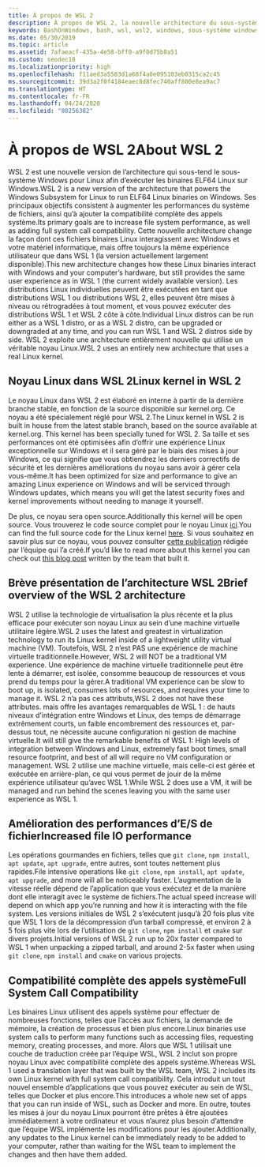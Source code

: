 ```yaml
---
title: À propos de WSL 2
description: À propos de WSL 2, la nouvelle architecture du sous-système Windows pour Linux
keywords: BashOnWindows, bash, wsl, wsl2, windows, sous-système windows pour linux, sous-système windows, ubuntu, debian, suse, windows 10, installation
ms.date: 05/30/2019
ms.topic: article
ms.assetid: 7afaeacf-435a-4e58-bff0-a9f0d75b8a51
ms.custom: seodec18
ms.localizationpriority: high
ms.openlocfilehash: f11aed3a5583d1a68f4a0e095103eb0315ca2c45
ms.sourcegitcommit: 39d3a2f0f4184eaec8d8fec740aff800e8ea9ac7
ms.translationtype: HT
ms.contentlocale: fr-FR
ms.lasthandoff: 04/24/2020
ms.locfileid: "80256382"
---
```

# <a name="about-wsl-2"></a><span data-ttu-id="aad41-104">À propos de WSL 2</span><span class="sxs-lookup"><span data-stu-id="aad41-104">About WSL 2</span></span>

<span data-ttu-id="aad41-105">WSL 2 est une nouvelle version de l’architecture qui sous-tend le sous-système Windows pour Linux afin d’exécuter les binaires ELF64 Linux sur Windows.</span><span class="sxs-lookup"><span data-stu-id="aad41-105">WSL 2 is a new version of the architecture that powers the Windows Subsystem for Linux to run ELF64 Linux binaries on Windows.</span></span> <span data-ttu-id="aad41-106">Ses principaux objectifs consistent à augmenter les performances du système de fichiers, ainsi qu’à ajouter la compatibilité complète des appels système.</span><span class="sxs-lookup"><span data-stu-id="aad41-106">Its primary goals are to increase file system performance, as well as adding full system call compatibility.</span></span> <span data-ttu-id="aad41-107">Cette nouvelle architecture change la façon dont ces fichiers binaires Linux interagissent avec Windows et votre matériel informatique, mais offre toujours la même expérience utilisateur que dans WSL 1 (la version actuellement largement disponible).</span><span class="sxs-lookup"><span data-stu-id="aad41-107">This new architecture changes how these Linux binaries interact with Windows and your computer’s hardware, but still provides the same user experience as in WSL 1 (the current widely available version).</span></span> <span data-ttu-id="aad41-108">Les distributions Linux individuelles peuvent être exécutées en tant que distributions WSL 1 ou distributions WSL 2, elles peuvent être mises à niveau ou rétrogradées à tout moment, et vous pouvez exécuter des distributions WSL 1 et WSL 2 côte à côte.</span><span class="sxs-lookup"><span data-stu-id="aad41-108">Individual Linux distros can be run either as a WSL 1 distro, or as a WSL 2 distro, can be upgraded or downgraded at any time, and you can run WSL 1 and WSL 2 distros side by side.</span></span> <span data-ttu-id="aad41-109">WSL 2 exploite une architecture entièrement nouvelle qui utilise un véritable noyau Linux.</span><span class="sxs-lookup"><span data-stu-id="aad41-109">WSL 2 uses an entirely new architecture that uses a real Linux kernel.</span></span>

## <a name="linux-kernel-in-wsl-2"></a><span data-ttu-id="aad41-110">Noyau Linux dans WSL 2</span><span class="sxs-lookup"><span data-stu-id="aad41-110">Linux kernel in WSL 2</span></span>

<span data-ttu-id="aad41-111">Le noyau Linux dans WSL 2 est élaboré en interne à partir de la dernière branche stable, en fonction de la source disponible sur kernel.org. Ce noyau a été spécialement réglé pour WSL 2.</span><span class="sxs-lookup"><span data-stu-id="aad41-111">The Linux kernel in WSL 2 is built in house from the latest stable branch, based on the source available at kernel.org. This kernel has been specially tuned for WSL 2.</span></span> <span data-ttu-id="aad41-112">Sa taille et ses performances ont été optimisées afin d’offrir une expérience Linux exceptionnelle sur Windows et il sera géré par le biais des mises à jour Windows, ce qui signifie que vous obtiendrez les derniers correctifs de sécurité et les dernières améliorations du noyau sans avoir à gérer cela vous-même.</span><span class="sxs-lookup"><span data-stu-id="aad41-112">It has been optimized for size and performance to give an amazing Linux experience on Windows and will be serviced through Windows updates, which means you will get the latest security fixes and kernel improvements without needing to manage it yourself.</span></span>

<span data-ttu-id="aad41-113">De plus, ce noyau sera open source.</span><span class="sxs-lookup"><span data-stu-id="aad41-113">Additionally this kernel will be open source.</span></span> <span data-ttu-id="aad41-114">Vous trouverez le code source complet pour le noyau Linux [ici](https://github.com/microsoft/WSL2-Linux-Kernel).</span><span class="sxs-lookup"><span data-stu-id="aad41-114">You can find the full source code for the Linux kernel [here](https://github.com/microsoft/WSL2-Linux-Kernel).</span></span> <span data-ttu-id="aad41-115">Si vous souhaitez en savoir plus sur ce noyau, vous pouvez consulter [cette publication](https://devblogs.microsoft.com/commandline/shipping-a-linux-kernel-with-windows/) rédigée par l’équipe qui l’a créé.</span><span class="sxs-lookup"><span data-stu-id="aad41-115">If you’d like to read more about this kernel you can check out [this blog post](https://devblogs.microsoft.com/commandline/shipping-a-linux-kernel-with-windows/) written by the team that built it.</span></span>

## <a name="brief-overview-of-the-wsl-2-architecture"></a><span data-ttu-id="aad41-116">Brève présentation de l’architecture WSL 2</span><span class="sxs-lookup"><span data-stu-id="aad41-116">Brief overview of the WSL 2 architecture</span></span>

<span data-ttu-id="aad41-117">WSL 2 utilise la technologie de virtualisation la plus récente et la plus efficace pour exécuter son noyau Linux au sein d’une machine virtuelle utilitaire légère.</span><span class="sxs-lookup"><span data-stu-id="aad41-117">WSL 2 uses the latest and greatest in virtualization technology to run its Linux kernel inside of a lightweight utility virtual machine (VM).</span></span> <span data-ttu-id="aad41-118">Toutefois, WSL 2 n’est PAS une expérience de machine virtuelle traditionnelle.</span><span class="sxs-lookup"><span data-stu-id="aad41-118">However, WSL 2 will NOT be a traditional VM experience.</span></span> <span data-ttu-id="aad41-119">Une expérience de machine virtuelle traditionnelle peut être lente à démarrer, est isolée, consomme beaucoup de ressources et vous prend du temps pour la gérer.</span><span class="sxs-lookup"><span data-stu-id="aad41-119">A traditional VM experience can be slow to boot up, is isolated, consumes lots of resources, and requires your time to manage it.</span></span> <span data-ttu-id="aad41-120">WSL 2 n’a pas ces attributs,</span><span class="sxs-lookup"><span data-stu-id="aad41-120">WSL 2 does not have these attributes.</span></span> <span data-ttu-id="aad41-121">mais offre les avantages remarquables de WSL 1 : de hauts niveaux d’intégration entre Windows et Linux, des temps de démarrage extrêmement courts, un faible encombrement des ressources et, par-dessus tout, ne nécessite aucune configuration ni gestion de machine virtuelle.</span><span class="sxs-lookup"><span data-stu-id="aad41-121">It will still give the remarkable benefits of WSL 1: High levels of integration between Windows and Linux, extremely fast boot times, small resource footprint, and best of all will require no VM configuration or management.</span></span> <span data-ttu-id="aad41-122">WSL 2 utilise une machine virtuelle, mais celle-ci est gérée et exécutée en arrière-plan, ce qui vous permet de jouir de la même expérience utilisateur qu’avec WSL 1.</span><span class="sxs-lookup"><span data-stu-id="aad41-122">While WSL 2 does use a VM, it will be managed and run behind the scenes leaving you with the same user experience as WSL 1.</span></span>

## <a name="increased-file-io-performance"></a><span data-ttu-id="aad41-123">Amélioration des performances d’E/S de fichier</span><span class="sxs-lookup"><span data-stu-id="aad41-123">Increased file IO performance</span></span>

<span data-ttu-id="aad41-124">Les opérations gourmandes en fichiers, telles que `git clone`, `npm install`, `apt update`, `apt upgrade`, entre autres, sont toutes nettement plus rapides.</span><span class="sxs-lookup"><span data-stu-id="aad41-124">File intensive operations like `git clone`, `npm install`, `apt update`, `apt upgrade`, and more will all be noticeably faster.</span></span> <span data-ttu-id="aad41-125">L’augmentation de la vitesse réelle dépend de l’application que vous exécutez et de la manière dont elle interagit avec le système de fichiers.</span><span class="sxs-lookup"><span data-stu-id="aad41-125">The actual speed increase will depend on which app you’re running and how it is interacting with the file system.</span></span> <span data-ttu-id="aad41-126">Les versions initiales de WSL 2 s’exécutent jusqu’à 20 fois plus vite que WSL 1 lors de la décompression d’un tarball compressé, et environ 2 à 5 fois plus vite lors de l’utilisation de `git clone`, `npm install` et `cmake` sur divers projets.</span><span class="sxs-lookup"><span data-stu-id="aad41-126">Initial versions of WSL 2 run up to 20x faster compared to WSL 1 when unpacking a zipped tarball, and around 2-5x faster when using `git clone`, `npm install` and `cmake` on various projects.</span></span>

## <a name="full-system-call-compatibility"></a><span data-ttu-id="aad41-127">Compatibilité complète des appels système</span><span class="sxs-lookup"><span data-stu-id="aad41-127">Full System Call Compatibility</span></span>

<span data-ttu-id="aad41-128">Les binaires Linux utilisent des appels système pour effectuer de nombreuses fonctions, telles que l’accès aux fichiers, la demande de mémoire, la création de processus et bien plus encore.</span><span class="sxs-lookup"><span data-stu-id="aad41-128">Linux binaries use system calls to perform many functions such as accessing files, requesting memory, creating processes, and more.</span></span> <span data-ttu-id="aad41-129">Alors que WSL 1 utilisait une couche de traduction créée par l’équipe WSL, WSL 2 inclut son propre noyau Linux avec compatibilité complète des appels système.</span><span class="sxs-lookup"><span data-stu-id="aad41-129">Whereas WSL 1 used a translation layer that was built by the WSL team, WSL 2 includes its own Linux kernel with full system call compatibility.</span></span> <span data-ttu-id="aad41-130">Cela introduit un tout nouvel ensemble d’applications que vous pouvez exécuter au sein de WSL, telles que Docker et plus encore.</span><span class="sxs-lookup"><span data-stu-id="aad41-130">This introduces a whole new set of apps that you can run inside of WSL, such as Docker and more.</span></span> <span data-ttu-id="aad41-131">En outre, toutes les mises à jour du noyau Linux pourront être prêtes à être ajoutées immédiatement à votre ordinateur et vous n’aurez plus besoin d’attendre que l’équipe WSL implémente les modifications pour les ajouter.</span><span class="sxs-lookup"><span data-stu-id="aad41-131">Additionally, any updates to the Linux kernel can be immediately ready to be added to your computer, rather than waiting for the WSL team to implement the changes and then have them added.</span></span>